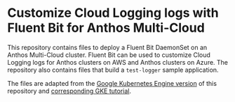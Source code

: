 # Customize Cloud Logging logs with Fluent Bit for Anthos Multi-Cloud

This repository contains files to deploy a Fluent Bit
DaemonSet on an Anthos Multi-Cloud cluster. Fluent Bit can be used to
customize Cloud Logging logs for Anthos clusters on AWS and Anthos clusters
on Azure. The repository also contains files that build a `test-logger`
sample application.

The files are adapted from the
[Google Kubernetes Engine version](https://github.com/GoogleCloudPlatform/community/tree/master/tutorials/kubernetes-engine-customize-fluentbit) of this
repository and [corresponding GKE tutorial](https://cloud.google.com/community/tutorials/kubernetes-engine-customize-fluentbit).